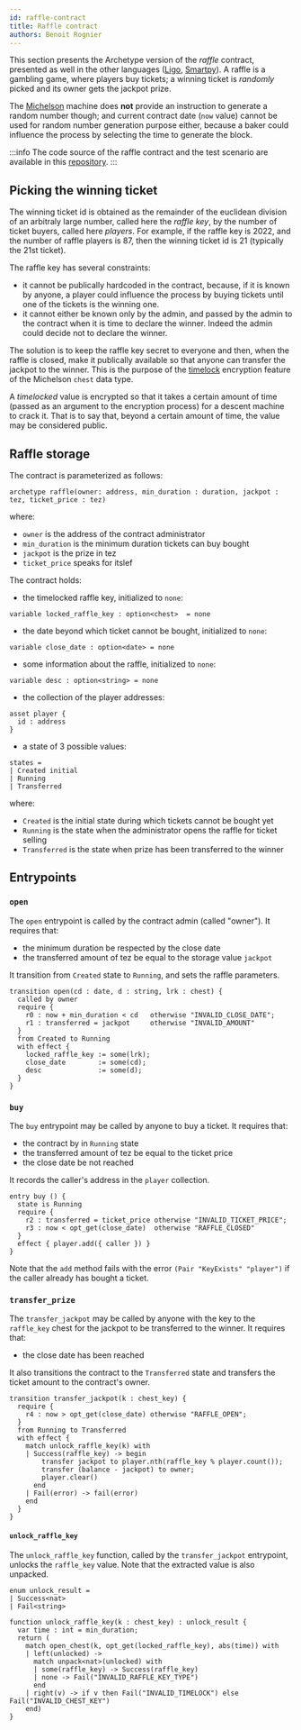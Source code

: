 ```yaml
---
id: raffle-contract
title: Raffle contract
authors: Benoit Rognier
---
```


This section presents the Archetype version of the _raffle_ contract, presented as well in the other languages ([Ligo](/ligo/write-contract-ligo/1-raffle-contract#raffle-smart-contract), [Smartpy](/smartpy/write-contract-smartpy#about-the-raffle-contract)). A raffle is a gambling game, where players buy tickets; a winning ticket is _randomly_ picked and its owner gets the jackpot prize.

The [Michelson](/michelson) machine does **not** provide an instruction to generate a random number though; and current contract date (`now` value) cannot be used for random number generation purpose either, because a baker could influence the process by selecting the time to generate the block.

:::info
The code source of the raffle contract and the test scenario are available in this [repository](https://gitlab.com/completium/archetype-raffle).
:::

## Picking the winning ticket

The winning ticket id is obtained as the remainder of the euclidean division of an arbitraly large number, called here the _raffle key_, by the number of ticket buyers, called here _players_. For example, if the raffle key is 2022, and the number of raffle players is 87, then the winning ticket id is 21 (typically the 21st ticket).

The raffle key has several constraints:
* it cannot be publically hardcoded in the contract, because, if it is known by anyone, a player could influence the process by buying tickets until one of the tickets is the winning one.
* it cannot either be known only by the admin, and passed by the admin to the contract when it is time to declare the winner. Indeed the admin could decide not to declare the winner.

The solution is to keep the raffle key secret to everyone and then, when the raffle is closed, make it publically available so that anyone can transfer the jackpot to the winner. This is the purpose of the [timelock](https://tezos.gitlab.io/alpha/timelock.html?highlight=timelock) encryption feature of the Michelson `chest` data type.

A _timelocked_ value is encrypted so that it takes a certain amount of time (passed as an argument to the encryption process) for a descent machine to crack it. That is to say that, beyond a certain amount of time, the value may be considered public.

## Raffle storage

The contract is parameterized as follows:

```archetype
archetype raffle(owner: address, min_duration : duration, jackpot : tez, ticket_price : tez)
```
where:
* `owner` is the address of the contract administrator
* `min_duration` is the minimum duration tickets can buy bought
* `jackpot` is the prize in tez
* `ticket_price` speaks for itslef

The contract holds:

* the timelocked raffle key, initialized to `none`:
```archetype
variable locked_raffle_key : option<chest>  = none
```
* the date beyond which ticket cannot be bought, initialized to `none`:
```archetype
variable close_date : option<date> = none
```
* some information about the raffle, initialized to `none`:
```archetype
variable desc : option<string> = none
```
* the collection of the player addresses:
```archetype
asset player {
  id : address
}
```
* a state of 3 possible values:
```archetype
states =
| Created initial
| Running
| Transferred
```
where:
* `Created` is the initial state during which tickets cannot be bought yet
* `Running` is the state when the administrator opens the raffle for ticket selling
* `Transferred` is the state when prize has been transferred to the winner

## Entrypoints

### `open`

The `open` entrypoint is called by the contract admin (called "owner"). It requires that:
* the minimum duration be respected by the close date
* the transferred amount of tez be equal to the storage value `jackpot`

It transition from `Created` state to `Running`, and sets the raffle parameters.

```archetype
transition open(cd : date, d : string, lrk : chest) {
  called by owner
  require {
    r0 : now + min_duration < cd   otherwise "INVALID_CLOSE_DATE";
    r1 : transferred = jackpot     otherwise "INVALID_AMOUNT"
  }
  from Created to Running
  with effect {
    locked_raffle_key := some(lrk);
    close_date        := some(cd);
    desc              := some(d);
  }
}
```

### `buy`

The `buy` entrypoint may be called by anyone to buy a ticket. It requires that:
* the contract by in `Running` state
* the transferred amount of tez be equal to the ticket price
* the close date be not reached

It records the caller's address in the `player` collection.

```archetype
entry buy () {
  state is Running
  require {
    r2 : transferred = ticket_price otherwise "INVALID_TICKET_PRICE";
    r3 : now < opt_get(close_date)  otherwise "RAFFLE_CLOSED"
  }
  effect { player.add({ caller }) }
}
```

Note that the `add` method fails with the error `(Pair "KeyExists" "player")` if the caller already has bought a ticket.

### `transfer_prize`

The `transfer_jackpot` may be called by anyone with the key to the `raffle_key` chest for the jackpot to be transferred to the winner. It requires that:
* the close date has been reached

It also transitions the contract to the `Transferred` state and transfers the ticket amount to the contract's owner.

```archetype
transition transfer_jackpot(k : chest_key) {
  require {
    r4 : now > opt_get(close_date) otherwise "RAFFLE_OPEN";
  }
  from Running to Transferred
  with effect {
    match unlock_raffle_key(k) with
    | Success(raffle_key) -> begin
        transfer jackpot to player.nth(raffle_key % player.count());
        transfer (balance - jackpot) to owner;
        player.clear()
      end
    | Fail(error) -> fail(error)
    end
  }
}
```

#### `unlock_raffle_key`

The `unlock_raffle_key` function, called by the `transfer_jackpot` entrypoint, unlocks the `raffle_key` value. Note that the extracted value is also unpacked.

```archetype
enum unlock_result =
| Success<nat>
| Fail<string>

function unlock_raffle_key(k : chest_key) : unlock_result {
  var time : int = min_duration;
  return (
    match open_chest(k, opt_get(locked_raffle_key), abs(time)) with
    | left(unlocked) ->
      match unpack<nat>(unlocked) with
      | some(raffle_key) -> Success(raffle_key)
      | none -> Fail("INVALID_RAFFLE_KEY_TYPE")
      end
    | right(v) -> if v then Fail("INVALID_TIMELOCK") else Fail("INVALID_CHEST_KEY")
    end)
}
```
